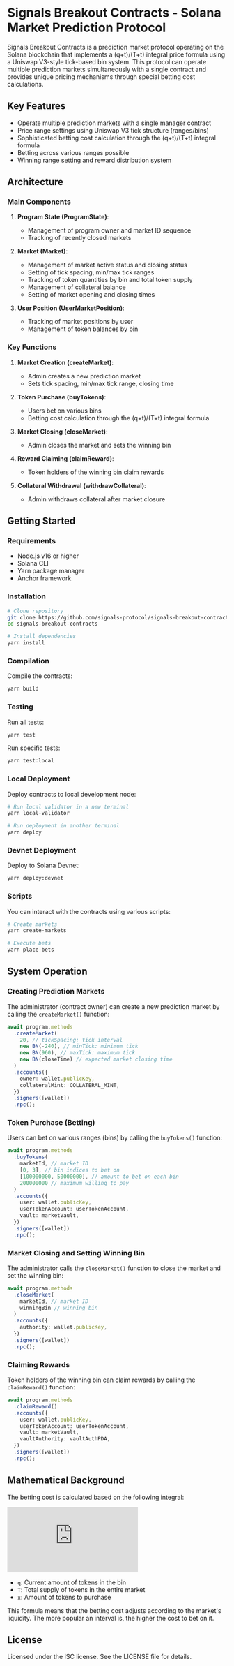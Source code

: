 # Signals Breakout Contracts - Solana Market Prediction Protocol

Signals Breakout Contracts is a prediction market protocol operating on the Solana blockchain that implements a (q+t)/(T+t) integral price formula using a Uniswap V3-style tick-based bin system. This protocol can operate multiple prediction markets simultaneously with a single contract and provides unique pricing mechanisms through special betting cost calculations.

## Key Features

- Operate multiple prediction markets with a single manager contract
- Price range settings using Uniswap V3 tick structure (ranges/bins)
- Sophisticated betting cost calculation through the (q+t)/(T+t) integral formula
- Betting across various ranges possible
- Winning range setting and reward distribution system

## Architecture

### Main Components

1. **Program State (ProgramState)**:

   - Management of program owner and market ID sequence
   - Tracking of recently closed markets

2. **Market (Market)**:

   - Management of market active status and closing status
   - Setting of tick spacing, min/max tick ranges
   - Tracking of token quantities by bin and total token supply
   - Management of collateral balance
   - Setting of market opening and closing times

3. **User Position (UserMarketPosition)**:
   - Tracking of market positions by user
   - Management of token balances by bin

### Key Functions

1. **Market Creation (createMarket)**:

   - Admin creates a new prediction market
   - Sets tick spacing, min/max tick range, closing time

2. **Token Purchase (buyTokens)**:

   - Users bet on various bins
   - Betting cost calculation through the (q+t)/(T+t) integral formula

3. **Market Closing (closeMarket)**:

   - Admin closes the market and sets the winning bin

4. **Reward Claiming (claimReward)**:

   - Token holders of the winning bin claim rewards

5. **Collateral Withdrawal (withdrawCollateral)**:
   - Admin withdraws collateral after market closure

## Getting Started

### Requirements

- Node.js v16 or higher
- Solana CLI
- Yarn package manager
- Anchor framework

### Installation

```bash
# Clone repository
git clone https://github.com/signals-protocol/signals-breakout-contracts.git
cd signals-breakout-contracts

# Install dependencies
yarn install
```

### Compilation

Compile the contracts:

```bash
yarn build
```

### Testing

Run all tests:

```bash
yarn test
```

Run specific tests:

```bash
yarn test:local
```

### Local Deployment

Deploy contracts to local development node:

```bash
# Run local validator in a new terminal
yarn local-validator

# Run deployment in another terminal
yarn deploy
```

### Devnet Deployment

Deploy to Solana Devnet:

```bash
yarn deploy:devnet
```

### Scripts

You can interact with the contracts using various scripts:

```bash
# Create markets
yarn create-markets

# Execute bets
yarn place-bets
```

## System Operation

### Creating Prediction Markets

The administrator (contract owner) can create a new prediction market by calling the `createMarket()` function:

```typescript
await program.methods
  .createMarket(
    20, // tickSpacing: tick interval
    new BN(-240), // minTick: minimum tick
    new BN(960), // maxTick: maximum tick
    new BN(closeTime) // expected market closing time
  )
  .accounts({
    owner: wallet.publicKey,
    collateralMint: COLLATERAL_MINT,
  })
  .signers([wallet])
  .rpc();
```

### Token Purchase (Betting)

Users can bet on various ranges (bins) by calling the `buyTokens()` function:

```typescript
await program.methods
  .buyTokens(
    marketId, // market ID
    [0, 3], // bin indices to bet on
    [100000000, 50000000], // amount to bet on each bin
    200000000 // maximum willing to pay
  )
  .accounts({
    user: wallet.publicKey,
    userTokenAccount: userTokenAccount,
    vault: marketVault,
  })
  .signers([wallet])
  .rpc();
```

### Market Closing and Setting Winning Bin

The administrator calls the `closeMarket()` function to close the market and set the winning bin:

```typescript
await program.methods
  .closeMarket(
    marketId, // market ID
    winningBin // winning bin
  )
  .accounts({
    authority: wallet.publicKey,
  })
  .signers([wallet])
  .rpc();
```

### Claiming Rewards

Token holders of the winning bin can claim rewards by calling the `claimReward()` function:

```typescript
await program.methods
  .claimReward()
  .accounts({
    user: wallet.publicKey,
    userTokenAccount: userTokenAccount,
    vault: marketVault,
    vaultAuthority: vaultAuthPDA,
  })
  .signers([wallet])
  .rpc();
```

## Mathematical Background

The betting cost is calculated based on the following integral:

![Integral Formula](https://latex.codecogs.com/png.latex?%5Cint_%7Bt%3D0%7D%5E%7Bx%7D%20%5Cfrac%7Bq%20%2B%20t%7D%7BT%20%2B%20t%7D%20%5C%2C%5Cmathrm%7Bd%7Dt%20%5C%3B%3D%5C%3B%20x%20%2B%20%28q%20-%20T%29%5C%2C%5Cln%5C%21%5CBigl%28%5Cfrac%7BT%20%2B%20x%7D%7BT%7D%5CBigr%29)

- `q`: Current amount of tokens in the bin
- `T`: Total supply of tokens in the entire market
- `x`: Amount of tokens to purchase

This formula means that the betting cost adjusts according to the market's liquidity. The more popular an interval is, the higher the cost to bet on it.

## License

Licensed under the ISC license. See the LICENSE file for details.
